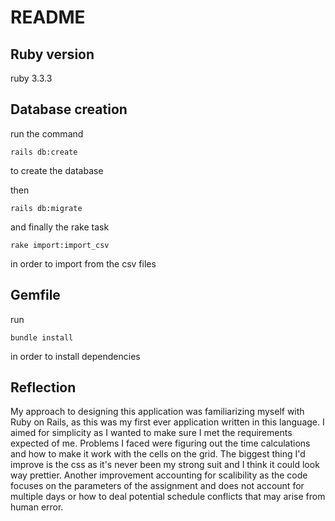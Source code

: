 # README

Ruby version
---------------------
ruby 3.3.3 

Database creation
---------------------
  run the command
  ```
  rails db:create
  ```
  to create the database

  then
  ```
  rails db:migrate
  ```
  and finally the rake task 
  ```
  rake import:import_csv
  ```
  in order to import from the csv files

Gemfile
---------------------
  run
  ```
  bundle install
  ```
in order to install dependencies

Reflection
---------------------
  My approach to designing this application was familiarizing myself with Ruby on Rails, as this was my first ever application written in this language. I aimed for simplicity as I wanted to make sure I met the requirements expected of me. Problems I faced were figuring out the time calculations and how to make it work with the cells on the grid. The biggest thing I'd improve is the css as it's never been my strong suit and I think it could look way prettier. Another improvement accounting for scalibility as the code focuses on the parameters of the assignment and does not account for multiple days or how to deal potential schedule conflicts that may arise from human error.
